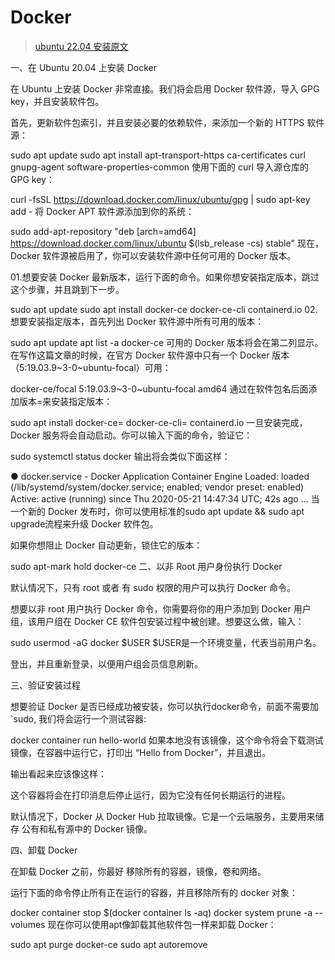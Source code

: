 # Docker

> [ubuntu 22.04 安装原文](https://zhuanlan.zhihu.com/p/143156163)

一、在 Ubuntu 20.04 上安装 Docker

在 Ubuntu 上安装 Docker 非常直接。我们将会启用 Docker 软件源，导入 GPG key，并且安装软件包。

首先，更新软件包索引，并且安装必要的依赖软件，来添加一个新的 HTTPS 软件源：

sudo apt update
sudo apt install apt-transport-https ca-certificates curl gnupg-agent software-properties-common
使用下面的 curl 导入源仓库的 GPG key：

curl -fsSL https://download.docker.com/linux/ubuntu/gpg | sudo apt-key add -
将 Docker APT 软件源添加到你的系统：

sudo add-apt-repository "deb [arch=amd64] https://download.docker.com/linux/ubuntu $(lsb_release -cs) stable"
现在，Docker 软件源被启用了，你可以安装软件源中任何可用的 Docker 版本。

01.想要安装 Docker 最新版本，运行下面的命令。如果你想安装指定版本，跳过这个步骤，并且跳到下一步。

sudo apt update
sudo apt install docker-ce docker-ce-cli containerd.io
02.想要安装指定版本，首先列出 Docker 软件源中所有可用的版本：

sudo apt update
apt list -a docker-ce
可用的 Docker 版本将会在第二列显示。在写作这篇文章的时候，在官方 Docker 软件源中只有一个 Docker 版本（5:19.03.9~3-0~ubuntu-focal）可用：

docker-ce/focal 5:19.03.9~3-0~ubuntu-focal amd64
通过在软件包名后面添加版本=<VERSION>来安装指定版本：

sudo apt install docker-ce=<VERSION> docker-ce-cli=<VERSION> containerd.io
一旦安装完成，Docker 服务将会自动启动。你可以输入下面的命令，验证它：

sudo systemctl status docker
输出将会类似下面这样：

● docker.service - Docker Application Container Engine
     Loaded: loaded (/lib/systemd/system/docker.service; enabled; vendor preset: enabled)
     Active: active (running) since Thu 2020-05-21 14:47:34 UTC; 42s ago
...
当一个新的 Docker 发布时，你可以使用标准的sudo apt update && sudo apt upgrade流程来升级 Docker 软件包。

如果你想阻止 Docker 自动更新，锁住它的版本：

sudo apt-mark hold docker-ce
二、以非 Root 用户身份执行 Docker

默认情况下，只有 root 或者 有 sudo 权限的用户可以执行 Docker 命令。

想要以非 root 用户执行 Docker 命令，你需要将你的用户添加到 Docker 用户组，该用户组在 Docker CE 软件包安装过程中被创建。想要这么做，输入：

sudo usermod -aG docker $USER
$USER是一个环境变量，代表当前用户名。

登出，并且重新登录，以便用户组会员信息刷新。

三、验证安装过程

想要验证 Docker 是否已经成功被安装，你可以执行docker命令，前面不需要加`sudo, 我们将会运行一个测试容器:

docker container run hello-world
如果本地没有该镜像，这个命令将会下载测试镜像，在容器中运行它，打印出 “Hello from Docker”，并且退出。

输出看起来应该像这样：


这个容器将会在打印消息后停止运行，因为它没有任何长期运行的进程。

默认情况下，Docker 从 Docker Hub 拉取镜像。它是一个云端服务，主要用来储存 公有和私有源中的 Docker 镜像。

四、卸载 Docker

在卸载 Docker 之前，你最好 移除所有的容器，镜像，卷和网络。

运行下面的命令停止所有正在运行的容器，并且移除所有的 docker 对象：

docker container stop $(docker container ls -aq)
docker system prune -a --volumes
现在你可以使用apt像卸载其他软件包一样来卸载 Docker：

sudo apt purge docker-ce
sudo apt autoremove